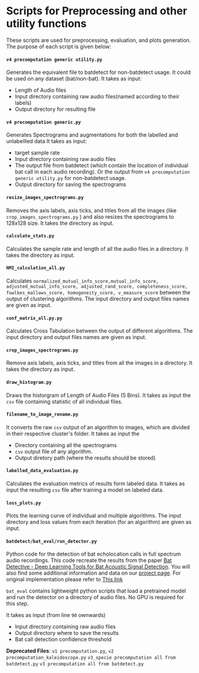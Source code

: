 # Scripts for Preprocessing and other utility functions 
These scripts are used for preprocessing, evaluation, and plots generation. The purpose of each script is given below:

#### `v4 precomputation generic utility.py`
Generates the equivalent file to batdetect for non-batdetect usage. It could be used on any dataset (bat/non-bat).  It takes as input:
* Length of Audio files
* Input directory containing raw audio files(named according to their labels)
* Output directory for resulting file
 
#### `v4 precomputation generic.py`
Generates Spectrograms and augmentations for both the labelled and unlabellled data  It takes as input:
* target sample rate
* Input directory containing raw audio files
* The output file from batdetect (which contain the location of individual bat call in each audio recording). Or the output from `v4 precomputation generic utility.py` for non-batdetect usage. 
* Output directory for saving the spectrograms


#### `resize_images_spectrograms.py`
Removes the axis labels, axis ticks, and titles from all the images (like `crop_images_spectrograms.py` ) and also resizes the spectrograms to 128x128 size. It takes the directory as input.



#### `calculate_stats.py`
Calculates the sample rate and length of all the audio files in a directory. It takes the directory as input. 

#### `NMI_calculation_all.py`
Calculates `normalized_mutual_info_score,mutual_info_score,
 adjusted_mutual_info_score, adjusted_rand_score, completeness_score, fowlkes_mallows_score, homogeneity_score, v_measure_score` between the output of clustering algorithms. 
The input directory and output files names are given as input. 

#### `conf_matrix_all.py.py`
Calculates Cross Tabulation between the output of different algorithms. The input directory and output files names are given as input.  

#### `crop_images_spectrograms.py`
Remove axis labels, axis ticks, and titles from all the images in a directory. It takes the directory as input.

#### `draw_histogram.py`
Draws the historgram of Length of Audio Files (5 Bins). It takes as input the `csv` file containing statistic of all individual files. 

#### `filename_to_image_rename.py`
It converts the raw `csv` output of an algorithm to images, which are divided in their respective cluster's folder. It takes as input the 
* Directory containing all the spectrograms
* `csv` output file of any algorithm.
* Output diretory path (where the results should be stored)

#### `labelled_data_evaluation.py`
Calculates the evaluation metrics of results form labeled data. It takes as input the resulting `csv` file after training a model on labeled data.

#### `loss_plots.py`
Plots the learning curve of individual and multiple algorithms. The input directory and loss values from each iteration (for an algorithm) are given as input.  

####  `batdetect/bat_eval/run_detector.py`

Python code for the detection of bat echolocation calls in full spectrum audio recordings. This code recreate the results from the paper [Bat Detective - Deep Learning Tools for Bat Acoustic Signal Detection](http://journals.plos.org/ploscompbiol/article?id=10.1371/journal.pcbi.1005995). You will also find some additional information and data on our [project page](http://visual.cs.ucl.ac.uk/pubs/batDetective). For original implementation please refer to [This link](https://github.com/macaodha/batdetect)

`bat_eval` contains lightweight python scripts that load a pretrained model and run the detector on a directory of audio files. No GPU is required for this step.  

It takes as input (from line `90` ownwards)
* Input directory containing raw audio files
* Output directory where to save the results
* Bat call detection confidence threshold 

**Deprecated Files**: `v1 precomputation.py`, `v2 precomputation_kaleidoscope.py` `v3_specie precomputation all from batdetect.py` `v3 precomputation all from batdetect.py`
